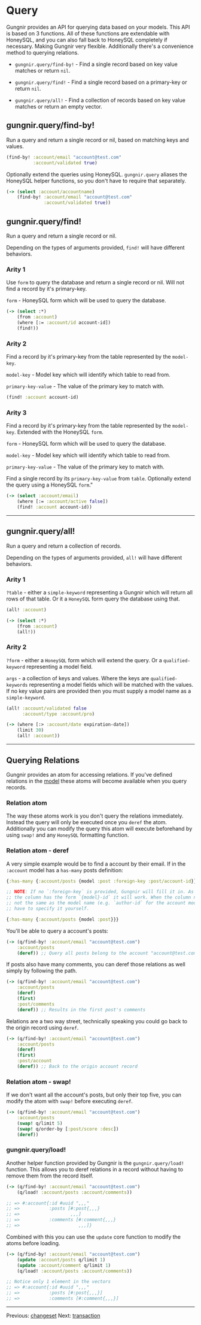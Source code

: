 # Query

Gungnir provides an API for querying data based on your models. This API is
based on 3 functions. All of these functions are extendable with HoneySQL, and
you can also fall back to HoneySQL completely if necessary. Making Gungnir very
flexible. Additionally there's a convenience method to querying relations.

* `gungnir.query/find-by!` - Find a single record based on key value matches or
  return `nil`.

* `gungnir.query/find!` - Find a single record based on a primary-key or return
  `nil`.

* `gungnir.query/all!` - Find a collection of records based on key value matches
  or return an empty vector.

## gungnir.query/find-by!

Run a query and return a single record or nil, based on matching keys and
values.

```clojure
(find-by! :account/email "account@test.com"
          :account/validated true)
```

Optionally extend the queries using HoneySQL. `gungnir.query` aliases the
HoneySQL helper functions, so you don't have to require that separately.

```clojure
(-> (select :account/accountname)
    (find-by! :account/email "account@test.com"
              :account/validated true))
```

## gungnir.query/find!

Run a query and return a single record or nil.

Depending on the types of arguments provided, `find!` will have
different behaviors.

### Arity 1

Use `form` to query the database and return a single record or
nil. Will not find a record by it's primary-key.

`form` - HoneySQL form which will be used to query the database.

```clojure
(-> (select :*)
    (from :account)
    (where [:= :account/id account-id])
    (find!))
```

### Arity 2

Find a record by it's primary-key from the table represented by the
`model-key`.

`model-key` - Model key which will identify which table to read from.

`primary-key-value` - The value of the primary key to match with.

```clojure
(find! :account account-id)
```

### Arity 3

Find a record by it's primary-key from the table represented by the
`model-key`. Extended with the HoneySQL `form`.

`form` - HoneySQL form which will be used to query the database.

`model-key` - Model key which will identify which table to read from.

`primary-key-value` - The value of the primary key to match with.

Find a single record by its `primary-key-value` from `table`.
Optionally extend the query using a HoneySQL `form`."

```clojure
(-> (select :account/email)
    (where [:= :account/active false])
    (find! :account account-id))
```

---

## gungnir.query/all!

Run a query and return a collection of records.

Depending on the types of arguments provided, `all!` will have
different behaviors.

### Arity 1

`?table` - either a `simple-keyword` representing a Gungnir which
will return all rows of that table. Or it a `HoneySQL` form query
the database using that.

```clojure
(all! :account)

(-> (select :*)
    (from :account)
    (all!))
```

### Arity 2

`?form` - either a `HoneySQL` form which will extend the query. Or a
`qualified-keyword` representing a model field.

`args` - a collection of keys and values. Where the keys are
`qualified-keywords` representing a model fields which will be
matched with the values. If no key value pairs are provided then you
must supply a model name as a `simple-keyword`.

```clojure
(all! :account/validated false
      :account/type :account/pro)

(-> (where [:> :account/date expiration-date])
    (limit 30)
    (all! :account))
```

---

## Querying Relations

Gungnir provides an atom for accessing relations. If you've defined relations in
the [model](https://kwrooijen.github.io/gungnir/model.html) these atoms will
become available when you query records.

### Relation atom

The way these atoms work is you don't query the relations immediately. Instead
the query will only be executed once you `deref` the atom. Additionally you can
modify the query this atom will execute beforehand by using `swap!` and any
`HoneySQL` formatting function.

### Relation atom - deref

A very simple example would be to find a account by their email. If in the `:account` model
has a `has-many` posts definition:

```clojure
{:has-many {:account/posts {model :post :foreign-key :post/account-id}}}

;; NOTE: If no `:foreign-key` is provided, Gungnir will fill it in. As long as
;; the column has the form `{model}-id` it will work. When the column name is
;; not the same as the model name (e.g. `author-id` for the account model) you'll
;; have to specify it yourself.

{:has-many {:account/posts {model :post}}}
```

You'll be able to query a account's posts:

```clojure
(-> (q/find-by! :account/email "account@test.com")
    :account/posts
    (deref)) ;; Query all posts belong to the account "account@test.com"
```

If posts also have many comments, you can deref those relations as well simply
by following the path.

```clojure
(-> (q/find-by! :account/email "account@test.com")
    :account/posts
    (deref)
    (first)
    :post/comments
    (deref)) ;; Results in the first post's comments
```

Relations are a two way street, technically speaking you could go back to the
origin record using `deref`.

```clojure
(-> (q/find-by! :account/email "account@test.com")
    :account/posts
    (deref)
    (first)
    :post/account
    (deref)) ;; Back to the origin account record
```

### Relation atom - swap!

If we don't want all the account's posts, but only their top five, you can modify
the atom with `swap!` before executing `deref`.

```clojure
(-> (q/find-by! :account/email "account@test.com")
    :account/posts
    (swap! q/limit 5)
    (swap! q/order-by [:post/score :desc])
    (deref))
```

### gungnir.query/load!

Another helper function provided by Gungnir is the `gungnir.query/load!`
function. This allows you to deref relations in a record without having to
remove them from the record itself.

```clojure
(-> (q/find-by! :account/email "account@test.com")
    (q/load! :account/posts :account/comments))

;; => #:account{:id #uuid ",,,"
;; =>           :posts [#:post{,,,}
;; =>                   ,,,]
;; =>           :comments [#:comment{,,,}
;; =>                      ,,,]}
```

Combined with this you can use the `update` core function to modify the atoms
before loading.

```clojure
(-> (q/find-by! :account/email "account@test.com")
    (update :account/posts q/limit 1)
    (update :account/comment q/limit 1)
    (q/load! :account/posts :account/comments))

;; Notice only 1 element in the vectors
;; => #:account{:id #uuid ",,,"
;; =>           :posts [#:post{,,,}]
;; =>           :comments [#:comment{,,,}]
```

---

<div class="footer-navigation">
<span>Previous: <a href="https://kwrooijen.github.io/gungnir/changeset.html">changeset</a></span>
<span>Next: <a href="https://kwrooijen.github.io/gungnir/transactions.html">transaction</a></span>
</div>
